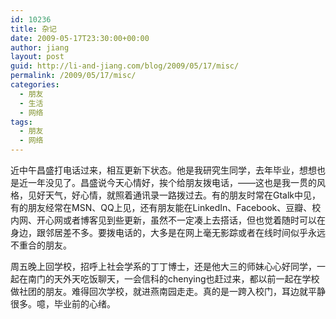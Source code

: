 ```yaml
---
id: 10236
title: 杂记
date: 2009-05-17T23:30:00+00:00
author: jiang
layout: post
guid: http://li-and-jiang.com/blog/2009/05/17/misc/
permalink: /2009/05/17/misc/
categories:
  - 朋友
  - 生活
  - 网络
tags:
  - 朋友
  - 网络
---
```

近中午昌盛打电话过来，相互更新下状态。他是我研究生同学，去年毕业，想想也是近一年没见了。昌盛说今天心情好，挨个给朋友拨电话，——这也是我一贯的风格，见好天气，好心情，就照着通讯录一路拨过去。有的朋友时常在Gtalk中见，有的朋友经常在MSN、QQ上见，还有朋友能在LinkedIn、Facebook、豆瓣、校内网、开心网或者博客见到些更新，虽然不一定凑上去搭话，但也觉着随时可以在身边，跟邻居差不多。要拨电话的，大多是在网上毫无影踪或者在线时间似乎永远不重合的朋友。

周五晚上回学校，招呼上社会学系的丁丁博士，还是他大三的师妹心心好同学，一起在南门的天外天吃饭聊天，一会信科的chenying也赶过来，都以前一起在学校做社团的朋友。难得回次学校，就进燕南园走走。真的是一跨入校门，耳边就平静很多。噫，毕业前的心绪。